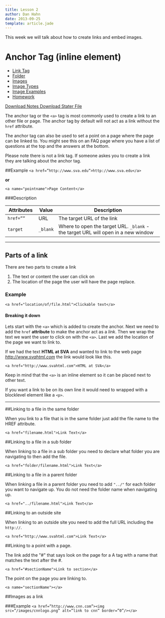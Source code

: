 ```yaml
---
title: Lesson 2
author: Dan Hahn
date: 2013-09-25
template: article.jade
---
```


This week we will talk about how to create links and embed images.

<span class="more"></span>

# Anchor Tag (inline element)

* [Link Tag]()
* [Folder](folders.html)
* [Images](images.html)
* [Image Types](image-types.html)
* [Image Examples](image-examples.html)
* [Homework](homework.html)

[Download Notes <i class="icon-download-alt icon-white"></i>](lesson2-notes.zip)[Download Stater File <i class="icon-download-alt icon-white"></i>](lesson2.zip)


The anchor tag or the `<a>` tag is most commonly used to create a link to an other file or page.  The anchor tag by default will not act as a link without the `href` attribute.  

The anchor tag can also be used to set a point on a page where the page can be linked to.  You might see this on an FAQ page where you have a list of questions at the top and the answers at the bottom. 

Please note there is not a link tag.  If someone askes you to create a link they are talking about the anchor tag. 

##Example
`<a href=”http://www.sva.edu”>http://www.sva.edu</a>`

**or**

`<a name="pointname">Page Content</a>`


###Description


Attributes|Value|Description
---|---|---
`href=””`|URL|The target URL of the link
`target`|`_blank`|Where to open the target URL. `_blank` - the target URL will open in a new window

---

## Parts of a link

There are two parts to create a link

1. The text or content the user can click on
2. The location of the page the user will have the page replace.

### Example

`<a href="location/of/file.html">Clickable text</a>`

#### Breaking it down

Lets start with the `<a>` which is added to create the anchor.  Next we need to add the `href` **attribute** to make the anchor act as a *link*. Then we wrap the text we want the user to click on with the `<a>`. Last we add the location of the page we want to link to. 

If we had the text **HTML at SVA** and wanted to link to the web page *http://www.svahtml.com* the link would look like this.

`<a href="http://www.svahtml.com">HTML at SVA</a>`

Keep in mind that the `<a>` is an inline element so it can be placed next to other text. 

If you want a link to be on its own line it would need to wrapped with a blocklevel element like a `<p>`.

---

##Linking to a file in the same folder

When you link to a file that is in the same folder just add the file name to the HREF attribute.

`<a href="filename.html">Link Text</a>`

##Linking to a file in a sub folder

When linking to a file in a sub folder you need to declare what folder you are navigating to then add the file.

`<a href="folder/filename.html">Link Text</a>`

##Linking to a file in a parent folder

When linking a file in a parent folder you need to add `"../"` for each folder you want to navigate up.  You do not need the folder name when navigating up.

`<a href="../filename.html">Link Text</a>`

##Linking to an outside site

When linking to an outside site you need to add the full URL including the `http://`.

`<a href="http://www.svahtml.com">Link Text</a>`

##Linking to a point with a page.

The link add the "#" that says look on the page for a A tag with a name that matches the text after the #.

`<a href="#sectionName">Link to section</a>`

The point on the page you are linking to.

`<a name="sectionName"></a>`

##Images as a link

###Example
`<a href=”http://www.cnn.com”><img src=”/images/cnnlogo.png” alt=”link to cnn” border=”0”/></a>`



<style>
table tr td:nth-child(1){width:20%}
</style>